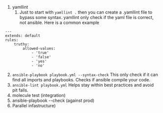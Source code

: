 1. yamllint
	1. Just to start with `yamllint .` then you can create a .yamllint file to bypass some syntax. yamllint only check if the yaml file is correct, not ansible. Here is a common example
```
---
extends: default
rules:
	truthy:
		allowed-values:
			- 'true'
			- 'false'
			- 'yes'
			- 'no'
```
2. `ansible-playbook playbook.yml --syntax-check` This only check if it can find all imports and playbooks. Checks if ansible compile your code.
3. `ansible-lint playbook.yml` Helps stay within best practices and avoid pit falls.
4. molecule test (integration)
5. ansible-playbook --check (against prod)
6. Parallel infastructure)